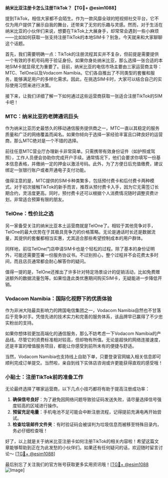 **纳米比亚注册卡怎么注册TikTok？【TG💪+ @esim1088】**

提到TikTok，相信大家都不会陌生。作为一款风靡全球的短视频社交平台，它不仅为用户提供了展示自我的舞台，还带来了无穷的乐趣与灵感。然而，对于生活在纳米比亚的小伙伴们来说，想要在TikTok上大展身手，却常常会遇到一些小麻烦——比如如何获取一张支持注册TikTok的本地SIM卡？别急，今天就来和大家聊聊这个话题。

首先，我们需要明确一点：TikTok的注册流程其实并不复杂，但前提是需要提供一个有效的手机号码用于验证身份。如果你身处纳米比亚，那么选择一张合适的本地SIM卡就显得尤为重要了。目前，纳米比亚的电信市场主要由三家运营商主导：MTC、TelOne以及Vodacom Namibia。它们各自推出了不同类型的套餐和服务，能够满足用户的多样化需求。因此，在挑选SIM卡时，大家可以结合自己的实际使用习惯来进行决策。

接下来，让我们详细了解一下如何通过这些运营商获取一张适合注册TikTok的SIM卡吧！

### MTC：纳米比亚的老牌通讯巨头

作为纳米比亚历史最悠久的移动通信服务提供商之一，MTC一直以其稳定的服务质量和广泛的网络覆盖而闻名。如果你倾向于选择一家经验丰富且口碑良好的运营商，那么MTC绝对是一个不错的选择。

前往任意MTC营业厅办理新卡非常简单。只需携带有效身份证件（如护照或驾照），工作人员便会协助你完成开户手续。通常情况下，他们会要求你填写一份基本信息表格，并缴纳一定的押金以激活号码。此外，为了方便日后充值缴费，建议绑定一张银行账户或者开通电子支付功能。

值得注意的是，MTC提供的SIM卡种类繁多，包括预付费卡和后付费卡两种模式。对于初次接触TikTok的新手而言，推荐从预付费卡入手，因为它无需签订长期合约，灵活度更高。同时，预付费卡还可以根据个人消费情况随时调整资费计划，非常适合预算有限的朋友。

### TelOne：性价比之选

另一家备受关注的纳米比亚本土运营商就是TelOne了。相较于其他竞争对手，TelOne的最大优势在于其极具竞争力的价格策略。无论是通话时长还是数据流量，其提供的套餐都相当实惠，尤其适合那些希望控制成本的用户群体。

同样地，前往TelOne门店申请SIM卡也是个轻松的过程。除了基本的身份证明外，可能还需要签署一份服务协议书。不过别担心，整个过程并不会花费太多时间，而且店员通常都会耐心解答你的疑问。

值得一提的是，TelOne还推出了许多针对特定场景设计的促销活动，比如免费赠送额外的数据流量包等。如果恰逢此类优惠期间购买SIM卡，无疑能进一步降低开销。

### Vodacom Namibia：国际化视野下的优质体验

作为非洲大陆最具影响力的跨国电信集团之一，Vodacom Namibia自然也不甘落后于竞争对手。凭借先进的技术实力和完善的服务体系，该品牌早已赢得了不少忠实粉丝的支持。

如果你想体验更加高端化的通信服务，那么不妨考虑一下Vodacom Namibia的产品线。尽管它的资费标准相对较高，但却物有所值。无论是超快的网络连接速度，还是丰富的增值服务项目，都能让你感受到前所未有的便捷与舒适。

当然，Vodacom Namibia也支持线上自助下单，只要登录官网输入相关信息即可顺利完成订单提交。当然啦，亲自到线下实体店咨询或许更能获得直观的感受哦！

### 小贴士：注册TikTok前的准备工作

无论最终选择了哪家运营商，以下几点小技巧都将有助于提高注册成功率：

1. **确保信号良好**：为了避免因网络问题导致验证码发送失败，请尽量选择信号强度较高的区域进行操作。
2. **预留充足电量**：手机电池不足可能会中断注册流程，记得提前充满电再开始尝试。
3. **检查垃圾邮件文件夹**：有时验证码会被误判为垃圾信息而被移至特殊目录内，务必仔细检查哦！

好了，以上就是关于纳米比亚注册卡如何注册TikTok的相关内容啦！希望这篇文章能够帮助到正在为此发愁的小伙伴们。如果还有任何疑问的话，欢迎随时留言讨论～ [[TG💪+ @esim1088](https://t.me/s/esim1088)]

最后别忘了关注我们的官方账号获取更多实用资讯哦！[[TG💪+ @esim1088](https://t.me/s/esim1088) ![Image](https://i.postimg.cc/4NQfJmqS/Snipaste-2025-05-13-00-14-12.png)]